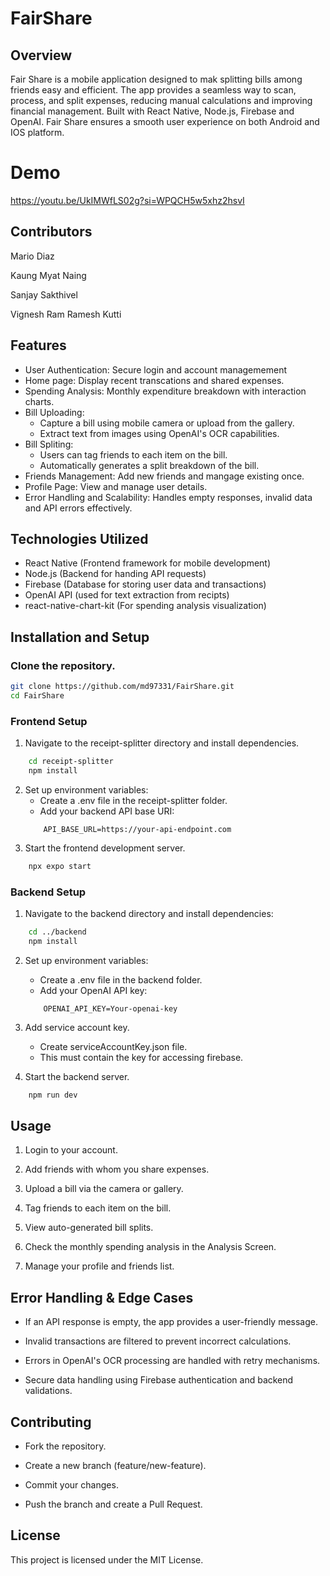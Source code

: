# FairShare

## Overview

Fair Share is a mobile application designed to mak splitting bills among friends easy and efficient. The app provides a seamless way to scan, process, and split expenses, reducing manual calculations and improving financial management. Built with React Native, Node.js, Firebase and OpenAI. Fair Share ensures a smooth user experience on both Android and IOS platform.

# Demo 

https://youtu.be/UkIMWfLS02g?si=WPQCH5w5xhz2hsvI

## Contributors

Mario Diaz

Kaung Myat Naing

Sanjay Sakthivel

Vignesh Ram Ramesh Kutti

## Features
- User Authentication: Secure login and account managemement
- Home page: Display recent transcations and shared expenses.
- Spending Analysis: Monthly expenditure breakdown with interaction charts.
- Bill Uploading:
    - Capture a bill using mobile camera or upload from the gallery.
    - Extract text from images using OpenAI's OCR capabilities.
- Bill Spliting:
    - Users can tag friends to each item on the bill.
    - Automatically generates a split breakdown of the bill.
- Friends Management: Add new friends and mangage existing once.
- Profile Page: View and manage user details.
- Error Handling and Scalability: Handles empty responses, invalid data and API errors effectively.

## Technologies Utilized
- React Native (Frontend framework for mobile development)
- Node.js (Backend for handing API requests)
- Firebase (Database for storing user data and transactions)
- OpenAI API (used for text extraction from recipts)
- react-native-chart-kit (For spending analysis visualization)

## Installation and Setup
### Clone the repository.
```bash
git clone https://github.com/md97331/FairShare.git
cd FairShare
```
### Frontend Setup
1. Navigate to the receipt-splitter directory and install dependencies.
```bash
    cd receipt-splitter
    npm install
```
2. Set up environment variables:
    - Create a .env file in the receipt-splitter folder.
    - Add your backend API base URI:
    ```
        API_BASE_URL=https://your-api-endpoint.com
    ```
3. Start the frontend development server.
```bash
    npx expo start
```
### Backend Setup
1. Navigate to the backend directory and install dependencies:
```bash
    cd ../backend
    npm install
```
2. Set up environment variables:
    - Create a .env file in the backend folder.
    - Add your OpenAI API key:
    ```
        OPENAI_API_KEY=Your-openai-key
    ```
3. Add service account key.
    - Create serviceAccountKey.json file.
    - This must contain the key for accessing firebase.

4. Start the backend server.
```bash
    npm run dev
```

## Usage

1. Login to your account.

2. Add friends with whom you share expenses.

3. Upload a bill via the camera or gallery.

4. Tag friends to each item on the bill.

5. View auto-generated bill splits.

6. Check the monthly spending analysis in the Analysis Screen.

7. Manage your profile and friends list.

## Error Handling & Edge Cases

- If an API response is empty, the app provides a user-friendly message.

- Invalid transactions are filtered to prevent incorrect calculations.

- Errors in OpenAI's OCR processing are handled with retry mechanisms.

- Secure data handling using Firebase authentication and backend validations.

## Contributing

- Fork the repository.

- Create a new branch (feature/new-feature).

- Commit your changes.

- Push the branch and create a Pull Request.

## License
This project is licensed under the MIT License.
